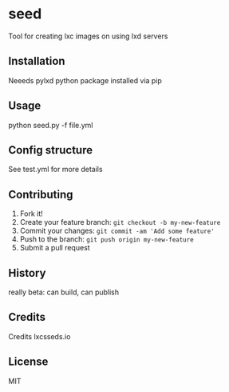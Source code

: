 # seed

Tool for creating lxc images on using lxd servers

## Installation

Neeeds pylxd python package installed via pip

## Usage

python seed.py -f file.yml

## Config structure

See test.yml for more details

## Contributing

1. Fork it!
2. Create your feature branch: `git checkout -b my-new-feature`
3. Commit your changes: `git commit -am 'Add some feature'`
4. Push to the branch: `git push origin my-new-feature`
5. Submit a pull request

## History

really beta: can build, can publish

## Credits

Credits lxcsseds.io

## License

MIT
